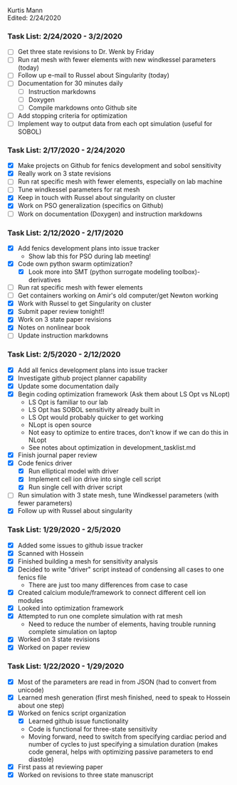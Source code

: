 Kurtis Mann  
Edited: 2/24/2020

### Task List: 2/24/2020 - 3/2/2020
- [ ] Get three state revisions to Dr. Wenk by Friday
- [ ] Run rat mesh with fewer elements with new windkessel parameters (today)
- [ ] Follow up e-mail to Russel about Singularity (today)
- [ ] Documentation for 30 minutes daily
  - [ ] Instruction markdowns
  - [ ] Doxygen
  - [ ] Compile markdowns onto Github site
- [ ] Add stopping criteria for optimization
- [ ] Implement way to output data from each opt simulation (useful for SOBOL)

### Task List: 2/17/2020 - 2/24/2020
- [x] Make projects on Github for fenics development and sobol sensitivity
- [x] Really work on 3 state revisions
- [ ] Run rat specific mesh with fewer elements, especially on lab machine
- [ ] Tune windkessel parameters for rat mesh
- [x] Keep in touch with Russel about singularity on cluster
- [x] Work on PSO generalization (specifics on Github)
- [ ] Work on documentation (Doxygen) and instruction markdowns

### Task List: 2/12/2020 - 2/17/2020
- [x] Add fenics development plans into issue tracker
    * Show lab this for PSO during lab meeting!
- [x] Code own python swarm optimization?
  - [x] Look more into SMT (python surrogate modeling toolbox)- derivatives
- [ ] Run rat specific mesh with fewer elements
- [ ] Get containers working on Amir's old computer/get Newton working
- [x] Work with Russel to get Singularity on cluster
- [x] Submit paper review tonight!!
- [x] Work on 3 state paper revisions
- [x] Notes on nonlinear book
- [ ] Update instruction markdowns

### Task List: 2/5/2020 - 2/12/2020
- [x] Add all fenics development plans into issue tracker
- [x] Investigate github project planner capability
- [x] Update some documentation daily
- [x] Begin coding optimization framework (Ask them about LS Opt vs NLopt)
    * LS Opt is familiar to our lab
    * LS Opt has SOBOL sensitivity already built in
    * LS Opt would probably quicker to get working
    * NLopt is open source
    * Not easy to optimize to entire traces, don't know if we can do this in NLopt
    * See notes about optimization in development_tasklist.md
- [x] Finish journal paper review
- [x] Code fenics driver
  -[x] Run elliptical model with driver
  -[x] Implement cell ion drive into single cell script
  -[x] Run single cell with driver script
- [ ] Run simulation with 3 state mesh, tune Windkessel parameters (with fewer parameters)
- [x] Follow up with Russel about singularity

### Task List: 1/29/2020 - 2/5/2020
- [x] Added some issues to github issue tracker
- [x] Scanned with Hossein
- [x] Finished building a mesh for sensitivity analysis
- [x] Decided to write "driver" script instead of condensing all cases to one fenics file
    * There are just too many differences from case to case
- [x] Created calcium module/framework to connect different cell ion modules
- [x] Looked into optimization framework
- [x] Attempted to run one complete simulation with rat mesh
    * Need to reduce the number of elements, having trouble running complete simulation on laptop
- [x] Worked on 3 state revisions
- [x] Worked on paper review

### Task List: 1/22/2020 - 1/29/2020  
- [x] Most of the parameters are read in from JSON (had to convert from unicode)  
- [x] Learned mesh generation (first mesh finished, need to speak to Hossein about one step)  
- [x] Worked on fenics script organization  
    - [x] Learned github issue functionality  
    - Code is functional for three-state sensitivity  
    - Moving forward, need to switch from specifying cardiac period and number of cycles to just specifying a simulation duration (makes code general, helps with optimizing passive parameters to end diastole)  
- [x] First pass at reviewing paper  
- [x] Worked on revisions to three state manuscript  
